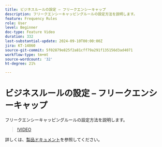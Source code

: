 ```yaml
---
title: ビジネスルールの設定 – フリークエンシーキャップ
description: フリークエンシーキャッピングルールの設定方法を説明します。
feature: Frequency Rules
role: User
level: Beginner
doc-type: Feature Video
duration: 332
last-substantial-update: 2024-09-10T00:00:00Z
jira: KT-14860
source-git-commit: 5f02879e825f2a81cff79a291f135156d3ad4071
workflow-type: tm+mt
source-wordcount: '32'
ht-degree: 21%

---
```



# ビジネスルールの設定 – フリークエンシーキャップ

フリークエンシーキャッピングルールの設定方法を説明します。

>[!VIDEO](https://video.tv.adobe.com/v/3433395/?learn=on)

詳しくは、[製品ドキュメント](https://experienceleague.adobe.com/en/docs/journey-optimizer/using/configuration/frequency-rules)を参照してください。
